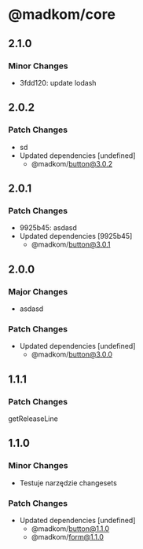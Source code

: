 # @madkom/core

## 2.1.0

### Minor Changes

- 3fdd120: update lodash

## 2.0.2

### Patch Changes

- sd
- Updated dependencies [undefined]
  - @madkom/button@3.0.2

## 2.0.1

### Patch Changes

- 9925b45: asdasd
- Updated dependencies [9925b45]
  - @madkom/button@3.0.1

## 2.0.0

### Major Changes

- asdasd

### Patch Changes

- Updated dependencies [undefined]
  - @madkom/button@3.0.0

## 1.1.1

### Patch Changes

getReleaseLine

## 1.1.0

### Minor Changes

- Testuje narzędzie changesets

### Patch Changes

- Updated dependencies [undefined]
  - @madkom/button@1.1.0
  - @madkom/form@1.1.0
